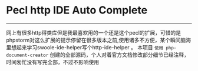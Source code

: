 # Pecl http IDE Auto Complete

------
网上有很多http得类库但是我最喜欢用的一个还是这个pecl的扩展，可惜的是phpstorm对这么扩展的提示停留在很多版本之前,使用诸多不方便，某个瞬间脑海里想起来学习swoole-ide-helper写个http-ide-helper 。
本项目 `使用 php-document-creator` 创建的全部源码，个人对着官方文档修改部分细节已经注释，时间匆忙没有写完全部，不过不影响使用
